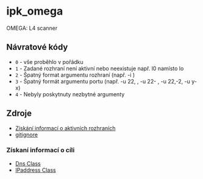 # ipk_omega
OMEGA: L4 scanner

## Návratové kódy
- `0` - vše proběhlo v pořádku
- `1` - Zadané rozhraní není aktivní nebo neexistuje např. l0 namísto lo
- `2` - Špatný format argumentu rozhraní (např. -i <nic>)
- `3` - Špatný formát argumentu portu (např. -u 22, , -u 22- , -u 22,-2, -u y-x)
- `4` - Nebyly poskytnuty nezbytné argumenty

## Zdroje
- [Získání informací o aktivních rozhraních](https://learn.microsoft.com/en-us/dotnet/api/system.net.networkinformation?view=net-8.0)
- [gitignore](https://github.com/github/gitignore/blob/main/VisualStudio.gitignore)
### Získaní informací o cíli
- [Dns Class](https://learn.microsoft.com/en-us/dotnet/api/system.net.dns?view=net-8.0)
- [IPaddress Class](https://learn.microsoft.com/en-us/dotnet/api/system.net.ipaddress?view=net-8.0)
